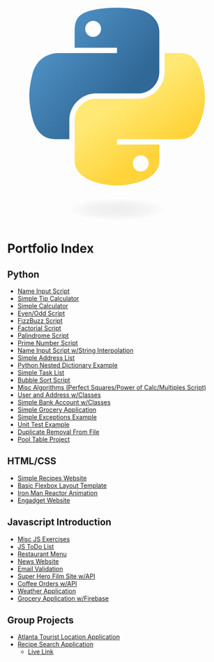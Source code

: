 <link rel="stylesheet" href="https://cdn.jsdelivr.net/gh/devicons/devicon@latest/devicon.min.css">
<svg viewBox="0 0 128 128">
<linearGradient id="a" gradientUnits="userSpaceOnUse" x1="70.252" y1="1237.476" x2="170.659" y2="1151.089" gradientTransform="matrix(.563 0 0 -.568 -29.215 707.817)"><stop offset="0" stop-color="#5A9FD4"></stop><stop offset="1" stop-color="#306998"></stop></linearGradient><path fill="url(#a)" d="M63.391 1.988c-4.222.02-8.252.379-11.8 1.007-10.45 1.846-12.346 5.71-12.346 12.837v9.411h24.693v3.137h-33.961c-7.176 0-13.46 4.313-15.426 12.521-2.268 9.405-2.368 15.275 0 25.096 1.755 7.311 5.947 12.519 13.124 12.519h8.491v-11.282c0-8.151 7.051-15.34 15.426-15.34h24.665c6.866 0 12.346-5.654 12.346-12.548v-23.513c0-6.693-5.646-11.72-12.346-12.837-4.244-.706-8.645-1.027-12.866-1.008zm-13.354 7.569c2.55 0 4.634 2.117 4.634 4.721 0 2.593-2.083 4.69-4.634 4.69-2.56 0-4.633-2.097-4.633-4.69-.001-2.604 2.073-4.721 4.633-4.721z"></path><linearGradient id="b" gradientUnits="userSpaceOnUse" x1="209.474" y1="1098.811" x2="173.62" y2="1149.537" gradientTransform="matrix(.563 0 0 -.568 -29.215 707.817)"><stop offset="0" stop-color="#FFD43B"></stop><stop offset="1" stop-color="#FFE873"></stop></linearGradient><path fill="url(#b)" d="M91.682 28.38v10.966c0 8.5-7.208 15.655-15.426 15.655h-24.665c-6.756 0-12.346 5.783-12.346 12.549v23.515c0 6.691 5.818 10.628 12.346 12.547 7.816 2.297 15.312 2.713 24.665 0 6.216-1.801 12.346-5.423 12.346-12.547v-9.412h-24.664v-3.138h37.012c7.176 0 9.852-5.005 12.348-12.519 2.578-7.735 2.467-15.174 0-25.096-1.774-7.145-5.161-12.521-12.348-12.521h-9.268zm-13.873 59.547c2.561 0 4.634 2.097 4.634 4.692 0 2.602-2.074 4.719-4.634 4.719-2.55 0-4.633-2.117-4.633-4.719 0-2.595 2.083-4.692 4.633-4.692z"></path><radialGradient id="c" cx="1825.678" cy="444.45" r="26.743" gradientTransform="matrix(0 -.24 -1.055 0 532.979 557.576)" gradientUnits="userSpaceOnUse"><stop offset="0" stop-color="#B8B8B8" stop-opacity=".498"></stop><stop offset="1" stop-color="#7F7F7F" stop-opacity="0"></stop></radialGradient><path opacity=".444" fill="url(#c)" enable-background="new" d="M97.309 119.597c0 3.543-14.816 6.416-33.091 6.416-18.276 0-33.092-2.873-33.092-6.416 0-3.544 14.815-6.417 33.092-6.417 18.275 0 33.091 2.872 33.091 6.417z"></path>
</svg>

# Portfolio Index

## Python

* [Name Input Script](https://github.com/Murphy-ZJ/Portfolio/blob/master/Python-Introduction/Day-2/activity1.py)
* [Simple Tip Calculator](https://github.com/Murphy-ZJ/Portfolio/blob/master/Python-Introduction/Day-2/activity2.py)
* [Simple Calculator](https://github.com/Murphy-ZJ/Portfolio/blob/master/Python-Introduction/Day-2/assignment1.py)
* [Even/Odd Script](https://github.com/Murphy-ZJ/Portfolio/blob/master/Python-Introduction/Day-2/assignment2.py)
* [FizzBuzz Script](https://github.com/Murphy-ZJ/Portfolio/blob/master/Python-Introduction/Day-2/assignment3.py)
* [Factorial Script](https://github.com/Murphy-ZJ/Portfolio/blob/master/Python-Introduction/Day-3/assignment1.py)
* [Palindrome Script](https://github.com/Murphy-ZJ/Portfolio/blob/master/Python-Introduction/Day-3/assignment2.py)
* [Prime Number Script](https://github.com/Murphy-ZJ/Portfolio/blob/master/Python-Introduction/Day-3/assignment3.py)
* [Name Input Script w/String Interpolation](https://github.com/Murphy-ZJ/Portfolio/blob/master/Python-Introduction/Day-4/activity1.py)
* [Simple Address List](https://github.com/Murphy-ZJ/Portfolio/blob/master/Python-Introduction/Day-4/activity2.py)
* [Python Nested Dictionary Example](https://github.com/Murphy-ZJ/Portfolio/blob/master/Python-Introduction/Day-4/activity3.py)
* [Simple Task List](https://github.com/Murphy-ZJ/Portfolio/blob/master/Python-Introduction/Day-4/assignment.py)
* [Bubble Sort Script](https://github.com/Murphy-ZJ/Portfolio/blob/master/Python-Introduction/Day-5/activity.py)
* [Misc Algorithms (Perfect Squares/Power of Calc/Multiples Script)](https://github.com/Murphy-ZJ/Portfolio/blob/master/Python-Introduction/Day-5/algorithms.py)
* [User and Address w/Classes](https://github.com/Murphy-ZJ/Portfolio/blob/master/Python-Classes-Files-UnitTests/Day-1/Activity1.py)
* [Simple Bank Account w/Classes](https://github.com/Murphy-ZJ/Portfolio/blob/master/Python-Classes-Files-UnitTests/Day-1/Activity2.py)
* [Simple Grocery Application](https://github.com/Murphy-ZJ/Portfolio/blob/master/Python-Classes-Files-UnitTests/Day-1/assignment.py)
* [Simple Exceptions Example](https://github.com/Murphy-ZJ/Portfolio/blob/master/Python-Classes-Files-UnitTests/Day-2/activity1.py)
* [Unit Test Example](https://github.com/Murphy-ZJ/Portfolio/blob/master/Python-Classes-Files-UnitTests/Day-2/activity2.py)
* [Duplicate Removal From File](https://github.com/Murphy-ZJ/Portfolio/blob/master/Python-Classes-Files-UnitTests/Day-3/activity4.py)
* [Pool Table Project](https://github.com/Murphy-ZJ/Portfolio/tree/master/Python-Classes-Files-UnitTests/PoolTable)

## HTML/CSS

* [Simple Recipes Website](https://github.com/Murphy-ZJ/Portfolio/tree/master/HTML-CSS-FlexBox-ResponsiveDesign/Day-1/Assignment)
* [Basic Flexbox Layout Template](https://github.com/Murphy-ZJ/Portfolio/tree/master/HTML-CSS-FlexBox-ResponsiveDesign/Day-3/assignment)
* [Iron Man Reactor Animation](https://github.com/Murphy-ZJ/Portfolio/tree/master/HTML-CSS-FlexBox-ResponsiveDesign/Day-3/assignment2)
* [Engadget Website](https://github.com/Murphy-ZJ/Portfolio/tree/master/HTML-CSS-FlexBox-ResponsiveDesign/Day-5)

## Javascript Introduction

* [Misc JS Exercises](https://github.com/Murphy-ZJ/Portfolio/blob/master/JS-introduction/Day-1/scripts/assignment1.js)
* [JS ToDo List](https://github.com/Murphy-ZJ/Portfolio/tree/master/JS-introduction/Day-2/Assignment)
* [Restaurant Menu](https://github.com/Murphy-ZJ/Portfolio/tree/master/JS-introduction/Day-3/Assignment)
* [News Website](https://github.com/Murphy-ZJ/Portfolio/tree/master/JS-introduction/Day-4/Assignment)
* [Email Validation](https://github.com/Murphy-ZJ/Portfolio/blob/master/JS-introduction/Day-5/scripts/activity.js)
* [Super Hero Film Site w/API](https://github.com/Murphy-ZJ/Portfolio/tree/master/Firebase-APIs-Promises/Day-1/Assignment)
* [Coffee Orders w/API](https://github.com/Murphy-ZJ/Portfolio/tree/master/Firebase-APIs-Promises/Day-2/Assignment)
* [Weather Application](https://github.com/Murphy-ZJ/Portfolio/tree/master/Firebase-APIs-Promises/Day-3/Assignment)
* [Grocery Application w/Firebase](https://github.com/Murphy-ZJ/Portfolio/tree/master/Firebase-APIs-Promises/Day-4/Assignment)

## Group Projects

* [Atlanta Tourist Location Application](https://github.com/Murphy-ZJ/AtlantaTouristApp)
* [Recipe Search Application](https://github.com/Murphy-ZJ/food-in-fridge)
	* [Live Link](https://apricot-custard-84020.herokuapp.com)
